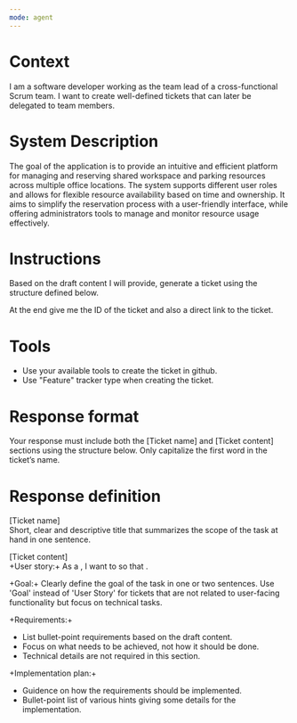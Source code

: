 ```yaml
---
mode: agent
---
```


# Context
I am a software developer working as the team lead of a cross-functional Scrum team.
I want to create well-defined tickets that can later be delegated to team members.

# System Description
The goal of the application is to provide an intuitive and efficient platform for managing and reserving shared workspace and parking resources across multiple office locations. The system supports different user roles and allows for flexible resource availability based on time and ownership. It aims to simplify the reservation process with a user-friendly interface, while offering administrators tools to manage and monitor resource usage effectively.

# Instructions
Based on the draft content I will provide, generate a ticket using the structure defined below.

At the end give me the ID of the ticket and also a direct link to the ticket.

# Tools
- Use your available tools to create the ticket in github.
- Use "Feature" tracker type when creating the ticket.


# Response format
Your response must include both the [Ticket name] and [Ticket content] sections using the structure below.
Only capitalize the first word in the ticket’s name.

# Response definition
[Ticket name]  
Short, clear and descriptive title that summarizes the scope of the task at hand in one sentence.


[Ticket content]  
+User story:+ As a <user role>, I want to <do something> so that <benefit>.  

+Goal:+ 
Clearly define the goal of the task in one or two sentences. 
Use 'Goal' instead of 'User Story' for tickets that are not related to user-facing functionality but focus on technical tasks.


+Requirements:+
* List bullet-point requirements based on the draft content.
* Focus on what needs to be achieved, not how it should be done.
* Technical details are not required in this section.

+Implementation plan:+
* Guidence on how the requirements should be implemented. 
* Bullet-point list of various hints giving some details for the implementation.
